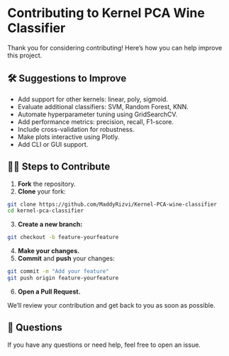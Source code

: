 # Contributing to Kernel PCA Wine Classifier

Thank you for considering contributing! Here’s how you can help improve this project.

## 🛠️ Suggestions to Improve

- Add support for other kernels: linear, poly, sigmoid.
- Evaluate additional classifiers: SVM, Random Forest, KNN.
- Automate hyperparameter tuning using GridSearchCV.
- Add performance metrics: precision, recall, F1-score.
- Include cross-validation for robustness.
- Make plots interactive using Plotly.
- Add CLI or GUI support.

## 🧑‍💻 Steps to Contribute

1. **Fork** the repository.
2. **Clone** your fork:

```bash
git clone https://github.com/MaddyRizvi/Kernel-PCA-wine-classifier
cd kernel-pca-classifier
```

3. **Create a new branch:**

```bash
git checkout -b feature-yourfeature
```

4. **Make your changes.**
5. **Commit** and **push** your changes:

```bash
git commit -m "Add your feature"
git push origin feature-yourfeature
```

6. **Open a Pull Request.**

We’ll review your contribution and get back to you as soon as possible.

## 💬 Questions

If you have any questions or need help, feel free to open an issue.